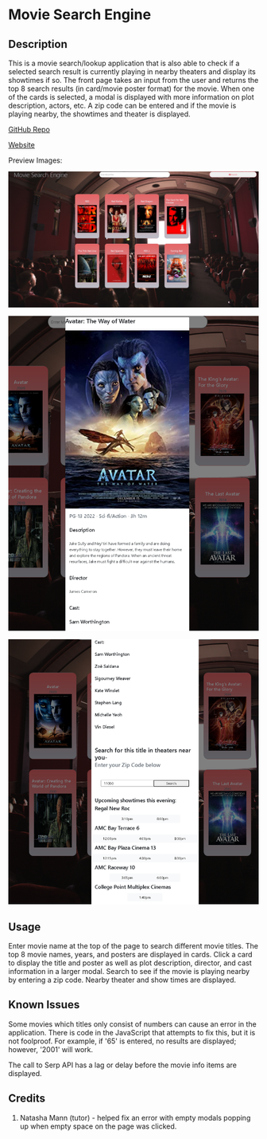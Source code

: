 # Movie Search Engine

## Description

This is a movie search/lookup application that is also able to check if a selected search result is currently playing in nearby theaters and display its showtimes if so. The front page takes an input from the user and returns the top 8 search results (in card/movie poster format) for the movie. When one of the cards is selected, a modal is displayed with more information on plot description, actors, etc. A zip code can be entered and if the movie is playing nearby, the showtimes and theater is displayed.

[GitHub Repo](https://github.com/pvlln/project1-group-awesome)

[Website](https://pvlln.github.io/project1-group-awesome/)

Preview Images:

![Movie Search Engine1](./assets/images/preview1.png)


![Movie Search Engine2](./assets/images/preview2.png)


![Movie Search Engine3](./assets/images/preview3.png)


## Usage

Enter movie name at the top of the page to search different movie titles. The top 8 movie names, years, and posters are displayed in cards. Click a card to display the title and poster as well as plot description, director, and cast information in a larger modal. Search to see if the movie is playing nearby by entering a zip code. Nearby theater and show times are displayed. 

## Known Issues

Some movies which titles only consist of numbers can cause an error in the application. There is code in the JavaScript that attempts to fix this, but it is not foolproof. For example, if '65' is entered, no results are displayed; however, '2001' will work. 

The call to Serp API has a lag or delay before the movie info items are displayed.

## Credits

1. Natasha Mann (tutor) - helped fix an error with empty modals popping up when empty space on the page was clicked.
